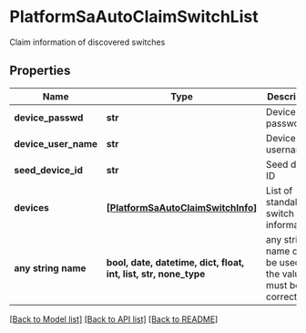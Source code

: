 # PlatformSaAutoClaimSwitchList

Claim information of discovered switches

## Properties
Name | Type | Description | Notes
------------ | ------------- | ------------- | -------------
**device_passwd** | **str** | Device password | 
**device_user_name** | **str** | Device username | 
**seed_device_id** | **str** | Seed device ID | 
**devices** | [**[PlatformSaAutoClaimSwitchInfo]**](PlatformSaAutoClaimSwitchInfo.md) | List of standalone switch informations | [optional] 
**any string name** | **bool, date, datetime, dict, float, int, list, str, none_type** | any string name can be used but the value must be the correct type | [optional]

[[Back to Model list]](../README.md#documentation-for-models) [[Back to API list]](../README.md#documentation-for-api-endpoints) [[Back to README]](../README.md)


